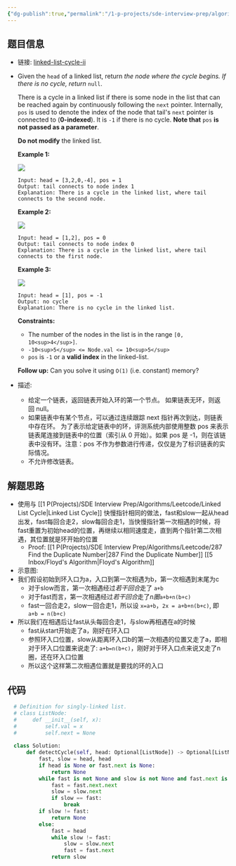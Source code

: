 ```yaml
---
{"dg-publish":true,"permalink":"/1-p-projects/sde-interview-prep/algorithms/leetcode/142-linked-list-cycle-ii/","tags":["Leetcode/Medium","Leetcode/Hot100","Leetcode/代码随想录"],"noteIcon":"1"}
---
```


## 题目信息

- 链接: [linked-list-cycle-ii](https://leetcode-cn.com/problems/linked-list-cycle-ii/)
- Given the `head` of a linked list, return _the node where the cycle begins. If there is no cycle, return_ `null`.
  
  There is a cycle in a linked list if there is some node in the list that can be reached again by continuously following the `next` pointer. Internally, `pos` is used to denote the index of the node that tail's `next` pointer is connected to (**0-indexed**). It is `-1` if there is no cycle. **Note that** `pos` **is not passed as a parameter**.

	**Do not modify** the linked list.
	
	**Example 1:**
	
	![](https://assets.leetcode.com/uploads/2018/12/07/circularlinkedlist.png)
	
	```
	Input: head = [3,2,0,-4], pos = 1
	Output: tail connects to node index 1
	Explanation: There is a cycle in the linked list, where tail connects to the second node.
	
	```
	
	**Example 2:**
	
	![](https://assets.leetcode.com/uploads/2018/12/07/circularlinkedlist_test2.png)
	
	```
	Input: head = [1,2], pos = 0
	Output: tail connects to node index 0
	Explanation: There is a cycle in the linked list, where tail connects to the first node.
	
	```
	
	**Example 3:**
	
	![](https://assets.leetcode.com/uploads/2018/12/07/circularlinkedlist_test3.png)
	
	```
	Input: head = [1], pos = -1
	Output: no cycle
	Explanation: There is no cycle in the linked list.
	
	```
	
	**Constraints:**
	-   The number of the nodes in the list is in the range `[0, 10<sup>4</sup>]`.
	-   `-10<sup>5</sup> <= Node.val <= 10<sup>5</sup>`
	-   `pos` is `-1` or a **valid index** in the linked-list.
	
	**Follow up:** Can you solve it using `O(1)` (i.e. constant) memory?

- 描述:
	- 给定一个链表，返回链表开始入环的第一个节点。 如果链表无环，则返回 null。
	- 如果链表中有某个节点，可以通过连续跟踪 next 指针再次到达，则链表中存在环。 为了表示给定链表中的环，评测系统内部使用整数 pos 来表示链表尾连接到链表中的位置（索引从 0 开始）。如果 pos 是 -1，则在该链表中没有环。注意：pos 不作为参数进行传递，仅仅是为了标识链表的实际情况。
	- 不允许修改链表。

## 解题思路

- 使用与 [[1 P(Projects)/SDE Interview Prep/Algorithms/Leetcode/Linked List Cycle\|Linked List Cycle]] 快慢指针相同的做法，fast和slow一起从head出发，fast每回合走2，slow每回合走1，当快慢指针第一次相遇的时候，将fast重置为初始head的位置，再继续以相同速度走，直到两个指针第二次相遇，其位置就是环开始的位置
	- Proof: [[1 P(Projects)/SDE Interview Prep/Algorithms/Leetcode/287 Find the Duplicate Number\|287 Find the Duplicate Number]] [[5 Inbox/Floyd's Algorithm\|Floyd's Algorithm]]
- 示意图:  <style> .container {font-family: sans-serif; text-align: center;} .button-wrapper button {z-index: 1;height: 40px; width: 100px; margin: 10px;padding: 5px;} .excalidraw .App-menu_top .buttonList { display: flex;} .excalidraw-wrapper { height: 800px; margin: 50px; position: relative;} :root[dir="ltr"] .excalidraw .layer-ui__wrapper .zen-mode-transition.App-menu_bottom--transition-left {transform: none;} </style><script src="https://cdn.jsdelivr.net/npm/react@17/umd/react.production.min.js"></script><script src="https://cdn.jsdelivr.net/npm/react-dom@17/umd/react-dom.production.min.js"></script><script type="text/javascript" src="https://cdn.jsdelivr.net/npm/@excalidraw/excalidraw@0/dist/excalidraw.production.min.js"></script><div id="142_Linked_List_Cycleexcalidraw.md1"></div><script>(function(){const InitialData={"type":"excalidraw","version":2,"source":"https://github.com/zsviczian/obsidian-excalidraw-plugin/releases/tag/1.9.19","elements":[{"id":"r_MREtH_W4_DDQO5SGN8F","type":"line","x":-275.3832702636719,"y":-145.91556549072266,"width":242.40643310546875,"height":1.747283935546875,"angle":0,"strokeColor":"#1e1e1e","backgroundColor":"transparent","fillStyle":"hachure","strokeWidth":1,"strokeStyle":"solid","roughness":1,"opacity":100,"groupIds":[],"frameId":null,"roundness":{"type":2},"seed":1587719906,"version":123,"versionNonce":1857847102,"isDeleted":false,"boundElements":null,"updated":1695773213603,"link":null,"locked":false,"points":[[0,0],[242.40643310546875,1.747283935546875]],"lastCommittedPoint":null,"startBinding":null,"endBinding":null,"startArrowhead":null,"endArrowhead":null},{"id":"vimwaib9BnJ5fshbKJOS8","type":"line","x":-31.636016845703125,"y":-144.21820831298828,"width":142.68243408203125,"height":125.16314697265625,"angle":0,"strokeColor":"#1e1e1e","backgroundColor":"transparent","fillStyle":"hachure","strokeWidth":1,"strokeStyle":"solid","roughness":1,"opacity":100,"groupIds":[],"frameId":null,"roundness":{"type":2},"seed":2114741822,"version":262,"versionNonce":1037909858,"isDeleted":false,"boundElements":null,"updated":1695773173056,"link":null,"locked":false,"points":[[0,0],[47.0484619140625,-86.644287109375],[142.68243408203125,-125.16314697265625]],"lastCommittedPoint":null,"startBinding":null,"endBinding":null,"startArrowhead":null,"endArrowhead":null},{"id":"NuAZcQysKCuvy0czummw2","type":"line","x":113.13601684570312,"y":-268.45780181884766,"width":119.43280029296875,"height":123.40518188476562,"angle":0,"strokeColor":"#1e1e1e","backgroundColor":"transparent","fillStyle":"hachure","strokeWidth":1,"strokeStyle":"solid","roughness":1,"opacity":100,"groupIds":[],"frameId":null,"roundness":{"type":2},"seed":1484981026,"version":190,"versionNonce":1961955874,"isDeleted":false,"boundElements":null,"updated":1695773193106,"link":null,"locked":false,"points":[[0,0],[89.28656005859375,39.303375244140625],[119.43280029296875,123.40518188476562]],"lastCommittedPoint":null,"startBinding":null,"endBinding":null,"startArrowhead":null,"endArrowhead":null},{"id":"EXzQxe_LMypIPBZg1jcPm","type":"line","x":233.43173217773438,"y":-145.04193878173828,"width":115.08416748046875,"height":115.08416748046875,"angle":0,"strokeColor":"#1e1e1e","backgroundColor":"transparent","fillStyle":"hachure","strokeWidth":1,"strokeStyle":"solid","roughness":1,"opacity":100,"groupIds":[],"frameId":null,"roundness":{"type":2},"seed":708353470,"version":103,"versionNonce":357420066,"isDeleted":false,"boundElements":null,"updated":1695773195908,"link":null,"locked":false,"points":[[0,0],[-25.3499755859375,80.74273681640625],[-115.08416748046875,115.08416748046875]],"lastCommittedPoint":null,"startBinding":null,"endBinding":null,"startArrowhead":null,"endArrowhead":null},{"id":"c63OTa7__eEhlztWRkUqG","type":"line","x":118.16751098632812,"y":-27.33869171142578,"width":150.10662841796875,"height":114.52606201171875,"angle":0,"strokeColor":"#1e1e1e","backgroundColor":"transparent","fillStyle":"hachure","strokeWidth":1,"strokeStyle":"solid","roughness":1,"opacity":100,"groupIds":[],"frameId":null,"roundness":{"type":2},"seed":971902306,"version":108,"versionNonce":1732703358,"isDeleted":false,"boundElements":null,"updated":1695773198622,"link":null,"locked":false,"points":[[0,0],[-97.70574951171875,-34.29681396484375],[-150.10662841796875,-114.52606201171875]],"lastCommittedPoint":null,"startBinding":null,"endBinding":null,"startArrowhead":null,"endArrowhead":null},{"id":"qDlfjndd","type":"text","x":-155.20419311523438,"y":-182.20459747314453,"width":13.339996337890625,"height":25,"angle":0,"strokeColor":"#1e1e1e","backgroundColor":"transparent","fillStyle":"hachure","strokeWidth":1,"strokeStyle":"solid","roughness":1,"opacity":100,"groupIds":[],"frameId":null,"roundness":null,"seed":1292892706,"version":96,"versionNonce":1345470882,"isDeleted":false,"boundElements":null,"updated":1695773224872,"link":null,"locked":false,"text":"a","rawText":"a","fontSize":20,"fontFamily":1,"textAlign":"left","verticalAlign":"top","baseline":17,"containerId":null,"originalText":"a","lineHeight":1.25},{"id":"Ydkgzwkz25HLuknEKNqGh","type":"arrow","x":-118.50533646511128,"y":-28.49756622314453,"width":71.84612626003316,"height":92.54583740234375,"angle":0,"strokeColor":"#1e1e1e","backgroundColor":"transparent","fillStyle":"hachure","strokeWidth":1,"strokeStyle":"solid","roughness":1,"opacity":100,"groupIds":[],"frameId":null,"roundness":{"type":2},"seed":357780706,"version":359,"versionNonce":1610311330,"isDeleted":false,"boundElements":null,"updated":1695773487466,"link":null,"locked":false,"points":[[0,0],[71.84612626003316,-92.54583740234375]],"lastCommittedPoint":null,"startBinding":{"elementId":"hhk8KQqo","focus":-0.2745822238500602,"gap":15.99969482421875},"endBinding":null,"startArrowhead":null,"endArrowhead":"arrow"},{"id":"hhk8KQqo","type":"text","x":-258.2618713378906,"y":-12.497871398925781,"width":331.6597595214844,"height":25,"angle":0,"strokeColor":"#1e1e1e","backgroundColor":"transparent","fillStyle":"hachure","strokeWidth":1,"strokeStyle":"solid","roughness":1,"opacity":100,"groupIds":[],"frameId":null,"roundness":null,"seed":1679970494,"version":179,"versionNonce":1769738978,"isDeleted":false,"boundElements":[{"id":"Ydkgzwkz25HLuknEKNqGh","type":"arrow"}],"updated":1695773487465,"link":null,"locked":false,"text":"Loop Entrance/End of Linked List","rawText":"Loop Entrance/End of Linked List","fontSize":20,"fontFamily":1,"textAlign":"left","verticalAlign":"top","baseline":17,"containerId":null,"originalText":"Loop Entrance/End of Linked List","lineHeight":1.25},{"id":"gKZ9mIVj","type":"text","x":-10.359039306640625,"y":-277.90528106689453,"width":10.159988403320312,"height":25,"angle":0,"strokeColor":"#1e1e1e","backgroundColor":"transparent","fillStyle":"hachure","strokeWidth":1,"strokeStyle":"solid","roughness":1,"opacity":100,"groupIds":[],"frameId":null,"roundness":null,"seed":1936397182,"version":2,"versionNonce":2088808226,"isDeleted":false,"boundElements":null,"updated":1695773287911,"link":null,"locked":false,"text":"b","rawText":"b","fontSize":20,"fontFamily":1,"textAlign":"left","verticalAlign":"top","baseline":17,"containerId":null,"originalText":"b","lineHeight":1.25},{"id":"mKFDbCPi","type":"text","x":180.57321166992188,"y":-88.54950714111328,"width":10.039993286132812,"height":25,"angle":0,"strokeColor":"#1e1e1e","backgroundColor":"transparent","fillStyle":"hachure","strokeWidth":1,"strokeStyle":"solid","roughness":1,"opacity":100,"groupIds":[],"frameId":null,"roundness":null,"seed":1868113086,"version":54,"versionNonce":247479138,"isDeleted":false,"boundElements":null,"updated":1695773338469,"link":null,"locked":false,"text":"c","rawText":"c","fontSize":20,"fontFamily":1,"textAlign":"left","verticalAlign":"top","baseline":17,"containerId":null,"originalText":"c","lineHeight":1.25},{"id":"fKRtVepEfPmmMpCj76vAS","type":"arrow","x":168.72128295898438,"y":-382.23145294189453,"width":54.26947021484375,"height":95.07763671875,"angle":0,"strokeColor":"#1e1e1e","backgroundColor":"transparent","fillStyle":"hachure","strokeWidth":1,"strokeStyle":"solid","roughness":1,"opacity":100,"groupIds":[],"frameId":null,"roundness":{"type":2},"seed":1780078014,"version":52,"versionNonce":1875496226,"isDeleted":false,"boundElements":null,"updated":1695773332308,"link":null,"locked":false,"points":[[0,0],[-54.26947021484375,95.07763671875]],"lastCommittedPoint":null,"startBinding":{"elementId":"2RMgu351","focus":0.06626266953036275,"gap":9.07818603515625},"endBinding":null,"startArrowhead":null,"endArrowhead":"arrow"},{"id":"2RMgu351","type":"text","x":98.82833862304688,"y":-416.3096389770508,"width":177.09982299804688,"height":25,"angle":0,"strokeColor":"#1e1e1e","backgroundColor":"transparent","fillStyle":"hachure","strokeWidth":1,"strokeStyle":"solid","roughness":1,"opacity":100,"groupIds":[],"frameId":null,"roundness":null,"seed":1530567778,"version":75,"versionNonce":1092081890,"isDeleted":false,"boundElements":[{"id":"fKRtVepEfPmmMpCj76vAS","type":"arrow"}],"updated":1695773332308,"link":null,"locked":false,"text":"First-time Overlap","rawText":"First-time Overlap","fontSize":20,"fontFamily":1,"textAlign":"left","verticalAlign":"top","baseline":17,"containerId":null,"originalText":"First-time Overlap","lineHeight":1.25},{"id":"_Hz4udmmYikQAst78YQsq","type":"arrow","x":-206.40911901192288,"y":-283.15137358270795,"width":63.04403650565524,"height":120.76846190057904,"angle":0,"strokeColor":"#1e1e1e","backgroundColor":"transparent","fillStyle":"hachure","strokeWidth":1,"strokeStyle":"solid","roughness":1,"opacity":100,"groupIds":[],"frameId":null,"roundness":{"type":2},"seed":768252414,"version":112,"versionNonce":744332926,"isDeleted":false,"boundElements":null,"updated":1695773509251,"link":null,"locked":false,"points":[[0,0],[-63.04403650565524,120.76846190057904]],"lastCommittedPoint":null,"startBinding":{"elementId":"yen1IUVF","focus":0.8488492075257187,"gap":11.9415283203125},"endBinding":null,"startArrowhead":null,"endArrowhead":"arrow"},{"id":"yen1IUVF","type":"text","x":-198.46078491210938,"y":-317.06339263916016,"width":116.0198974609375,"height":25,"angle":0,"strokeColor":"#1e1e1e","backgroundColor":"transparent","fillStyle":"hachure","strokeWidth":1,"strokeStyle":"solid","roughness":1,"opacity":100,"groupIds":[],"frameId":null,"roundness":null,"seed":101510498,"version":63,"versionNonce":702486078,"isDeleted":false,"boundElements":[{"id":"_Hz4udmmYikQAst78YQsq","type":"arrow"}],"updated":1695773509250,"link":null,"locked":false,"text":"Start Point","rawText":"Start Point","fontSize":20,"fontFamily":1,"textAlign":"left","verticalAlign":"top","baseline":17,"containerId":null,"originalText":"Start Point","lineHeight":1.25},{"id":"D3R5VCnJ","type":"text","x":-155.86495971679688,"y":-180.18744659423828,"width":10,"height":25,"angle":0,"strokeColor":"#1e1e1e","backgroundColor":"transparent","fillStyle":"hachure","strokeWidth":1,"strokeStyle":"solid","roughness":1,"opacity":100,"groupIds":[],"frameId":null,"roundness":null,"seed":185690594,"version":2,"versionNonce":1338099070,"isDeleted":true,"boundElements":null,"updated":1695773211427,"link":null,"locked":false,"text":"","rawText":"","fontSize":20,"fontFamily":1,"textAlign":"left","verticalAlign":"top","baseline":17,"containerId":null,"originalText":"","lineHeight":1.25},{"id":"6O6zjVsu","type":"text","x":-165.35903930664062,"y":-141.90528106689453,"width":10,"height":25,"angle":0,"strokeColor":"#1e1e1e","backgroundColor":"transparent","fillStyle":"hachure","strokeWidth":1,"strokeStyle":"solid","roughness":1,"opacity":100,"groupIds":[],"frameId":null,"roundness":null,"seed":265033342,"version":2,"versionNonce":1573370914,"isDeleted":true,"boundElements":null,"updated":1695773213561,"link":null,"locked":false,"text":"","rawText":"","fontSize":20,"fontFamily":1,"textAlign":"left","verticalAlign":"top","baseline":17,"containerId":null,"originalText":"","lineHeight":1.25},{"id":"DMAq5dz1","type":"text","x":-152.35903930664062,"y":-146.90528106689453,"width":10,"height":25,"angle":0,"strokeColor":"#1e1e1e","backgroundColor":"transparent","fillStyle":"hachure","strokeWidth":1,"strokeStyle":"solid","roughness":1,"opacity":100,"groupIds":[],"frameId":null,"roundness":null,"seed":2142783422,"version":2,"versionNonce":1040443106,"isDeleted":true,"boundElements":null,"updated":1695773216551,"link":null,"locked":false,"text":"","rawText":"","fontSize":20,"fontFamily":1,"textAlign":"left","verticalAlign":"top","baseline":17,"containerId":null,"originalText":"","lineHeight":1.25}],"appState":{"theme":"dark","viewBackgroundColor":"#ffffff","currentItemStrokeColor":"#1e1e1e","currentItemBackgroundColor":"transparent","currentItemFillStyle":"hachure","currentItemStrokeWidth":1,"currentItemStrokeStyle":"solid","currentItemRoughness":1,"currentItemOpacity":100,"currentItemFontFamily":1,"currentItemFontSize":20,"currentItemTextAlign":"left","currentItemStartArrowhead":null,"currentItemEndArrowhead":"arrow","scrollX":562.8662719726562,"scrollY":582.9953002929688,"zoom":{"value":1},"currentItemRoundness":"round","gridSize":null,"gridColor":{"Bold":"#C9C9C9FF","Regular":"#EDEDEDFF"},"currentStrokeOptions":null,"previousGridSize":null,"frameRendering":{"enabled":true,"clip":true,"name":true,"outline":true}},"files":{}};InitialData.scrollToContent=true;App=()=>{const e=React.useRef(null),t=React.useRef(null),[n,i]=React.useState({width:void 0,height:void 0});return React.useEffect(()=>{i({width:t.current.getBoundingClientRect().width,height:t.current.getBoundingClientRect().height});const e=()=>{i({width:t.current.getBoundingClientRect().width,height:t.current.getBoundingClientRect().height})};return window.addEventListener("resize",e),()=>window.removeEventListener("resize",e)},[t]),React.createElement(React.Fragment,null,React.createElement("div",{className:"excalidraw-wrapper",ref:t},React.createElement(ExcalidrawLib.Excalidraw,{ref:e,width:n.width,height:n.height,initialData:InitialData,viewModeEnabled:!0,zenModeEnabled:!0,gridModeEnabled:!1})))},excalidrawWrapper=document.getElementById("142_Linked_List_Cycleexcalidraw.md1");ReactDOM.render(React.createElement(App),excalidrawWrapper);})();</script>
- 我们假设初始到环入口为a，入口到第一次相遇为b，第一次相遇到末尾为c
	- 对于slow而言，第一次相遇经过*若干回合*走了 `a+b`
	- 对于fast而言，第一次相遇经过*若干回合*走了*n圈*`a+b+n(b+c)`
	- fast一回合走2，slow一回合走1，所以设 `x=a+b`，`2x = a+b+n(b+c)`, 即 `a+b = n(b+c)`
- 所以我们在相遇后让fast从头每回合走1，与slow再相遇在a的时候
	- fast从start开始走了a，刚好在环入口
	- 参照环入口位置，slow从距离环入口b的第一次相遇的位置又走了a，即相对于环入口位置来说走了: `a+b=n(b+c)`，刚好对于环入口点来说又走了n圈，还在环入口位置
	- 所以这个这样第二次相遇位置就是要找的环的入口

## 代码

```python
  # Definition for singly-linked list.
  # class ListNode:
  #     def __init__(self, x):
  #         self.val = x
  #         self.next = None
  
  class Solution:
	  def detectCycle(self, head: Optional[ListNode]) -> Optional[ListNode]:
		  fast, slow = head, head
		  if head is None or fast.next is None:
			  return None
		  while fast is not None and slow is not None and fast.next is not None:
			  fast = fast.next.next
			  slow = slow.next
			  if slow == fast:
				  break
		  if slow != fast:
			  return None
		  else:
			  fast = head
			  while slow != fast:
				  slow = slow.next
				  fast = fast.next
			  return slow
  ```